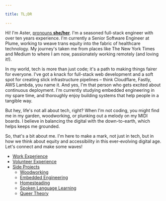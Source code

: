 ```yaml
---

title: TL;DR

---
```


Hi! I'm Aster, [pronouns __she/her__](https://pronouns.org/she-her). I'm a seasoned full-stack engineer with over ten years experience. I'm currently a Senior Software Engineer at Plume, working to weave trans equity into the fabric of healthcare technology. My journey's taken me from places like The New York Times and Medium to where I am now, passionately working remotely (and loving it!).

In my world, tech is more than just code; it's a path to making things fairer for everyone. I've got a knack for full-stack web development and a soft spot for creating slick infrastructure pipelines – think Cloudflare, Fastly, AWS Lambda, you name it. And yes, I'm that person who gets excited about continuous deployment. I'm currently studying embedded engineering in my spare time, and thoroughly enjoy building systems that help people in a tangible way.

But hey, life's not all about tech, right? When I'm not coding, you might find me in my garden, woodworking, or plunking out a melody on my MIDI boards. I believe in balancing the digital with the down-to-earth, which helps keeps me grounded.

So, that's a bit about me. I'm here to make a mark, not just in tech, but in how we think about equity and accessibility in this ever-evolving digital age. Let's connect and make some waves!

- [Work Experience](work/index)
- [Volunteer Experience](volunteer/index)
- [Side Projects](side_projects/index)
	- [Woodworking](side_projects/woodworking/index)
	- [Embedded Engineering](side_projects/embedded_eng/index)
	- [Homesteading](side_projects/homestead/index)
	- [Spoken Language Learning](side_projects/spoken_language/index)
	- [Queer Theory](side_projects/queer/index.md)